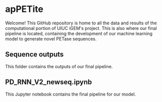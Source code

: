 # apPETite
Welcome! This GitHub repository is home to all the data and results of the computational portion of UIUC iGEM's project. This is also where our final pipeline is located, containing the development of our machine learning model to generate novel PETase sequences.

## Sequence outputs
This folder contains the outputs of our final pipeline.

## PD_RNN_V2_newseq.ipynb
This Jupyter notebook contains the final pipeline for our model.


